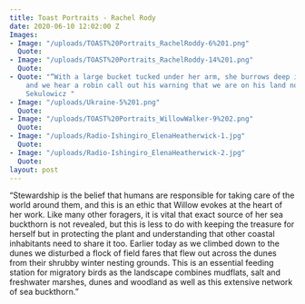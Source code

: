 ```yaml
---
title: Toast Portraits - Rachel Rody
date: 2020-06-10 12:02:00 Z
Images:
- Image: "/uploads/TOAST%20Portraits_RachelRoddy-6%201.png"
  Quote: 
- Image: "/uploads/TOAST%20Portraits_RachelRoddy-14%201.png"
  Quote: 
- Quote: "“With a large bucket tucked under her arm, she burrows deep into a thicket
    and we hear a robin call out his warning that we are on his land now.”\n- Lindsay
    Sekulowicz "
- Image: "/uploads/Ukraine-5%201.png"
  Quote: 
- Image: "/uploads/TOAST%20Portraits_WillowWalker-9%202.png"
  Quote: 
- Image: "/uploads/Radio-Ishingiro_ElenaHeatherwick-1.jpg"
  Quote: 
- Image: "/uploads/Radio-Ishingiro_ElenaHeatherwick-2.jpg"
  Quote: 
layout: post
---
```


“Stewardship is the belief that humans are 
responsible for taking care of the world around 
them, and this is an ethic that Willow evokes 
at the heart of her work. Like many other 
foragers, it is vital that exact source of her 
sea buckthorn is not revealed, but this is less 
to do with keeping the treasure for herself but 
in protecting the plant and understanding that 
other coastal inhabitants need to share it too. 
Earlier today as we climbed down to the dunes we disturbed a flock of field fares that flew out across the dunes from their shrubby winter nesting grounds. This is an essential feeding station for migratory birds as the landscape combines mudflats, salt and freshwater marshes, dunes and woodland as well as this extensive network of sea buckthorn.”
